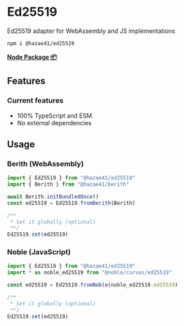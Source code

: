 # Ed25519

Ed25519 adapter for WebAssembly and JS implementations

```bash
npm i @hazae41/ed25519
```

[**Node Package 📦**](https://www.npmjs.com/package/@hazae41/ed25519)

## Features

### Current features
- 100% TypeScript and ESM
- No external dependencies

## Usage

### Berith (WebAssembly)

```typescript
import { Ed25519 } from "@hazae41/ed25519"
import { Berith } from "@hazae41/berith"

await Berith.initBundledOnce()
const ed25519 = Ed25519.fromBerith(Berith)

/**
 * Set it globally (optional)
 **/
Ed25519.set(ed25519)
```

### Noble (JavaScript)

```typescript
import { Ed25519 } from "@hazae41/ed25519"
import * as noble_ed25519 from "@noble/curves/ed25519"

const ed25519 = Ed25519.fromNoble(noble_ed25519.ed25519)

/**
 * Set it globally (optional)
 **/
Ed25519.set(ed25519)
```
